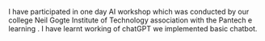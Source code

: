 I have participated in one day AI workshop which was conducted by our college Neil Gogte Institute of Technology association with the Pantech e learning . 
I have learnt working of chatGPT we implemented basic chatbot.
